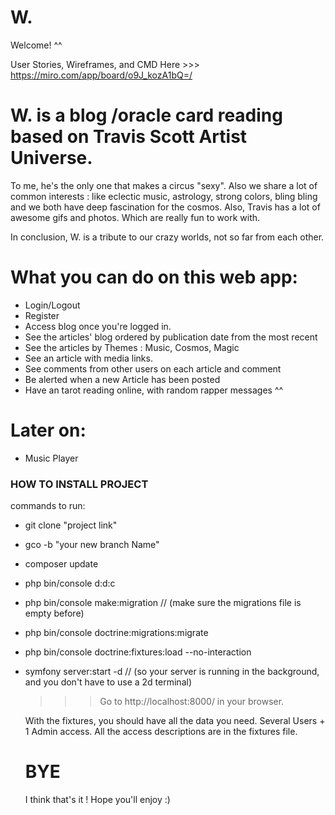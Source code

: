 # W.

Welcome! ^^

User Stories, Wireframes, and CMD Here >>> https://miro.com/app/board/o9J_kozA1bQ=/


# W. is a blog /oracle card reading based on Travis Scott Artist Universe. 

To me, he's the only one that makes a circus "sexy". Also we share a lot of common interests : like eclectic music, astrology, strong colors, bling bling and we both have deep fascination for the cosmos.
Also, Travis has a lot of awesome gifs and photos. Which are really fun to work with.

In conclusion, W. is a tribute to our crazy worlds, not so far from each other. 


# What you can do on this web app:

- Login/Logout
- Register
- Access blog once you're logged in.
- See the articles' blog ordered by publication date from the most recent
- See the articles by Themes : Music, Cosmos, Magic
- See an article with media links.
- See comments from other users on each article and comment
- Be alerted when a new Article has been posted
- Have an tarot reading online, with random rapper messages ^^

# Later on:
- Music Player

### HOW TO INSTALL PROJECT

commands to run:
- git clone "project link"
- gco -b "your new branch Name"
- composer update
- php bin/console d:d:c
- php bin/console make:migration // (make sure the migrations file is empty before)
- php bin/console doctrine:migrations:migrate
- php bin/console doctrine:fixtures:load --no-interaction
- symfony server:start -d // (so your server is running in the background, and you don't have to use a 2d terminal)
  
  >>> Go to http://localhost:8000/ in your browser.
  
  With the fixtures, you should have all the data you need.
  Several Users + 1 Admin access. 
  All the access descriptions are in the fixtures file.
  
  
  # BYE
  
  I think that's it ! Hope you'll enjoy :)

